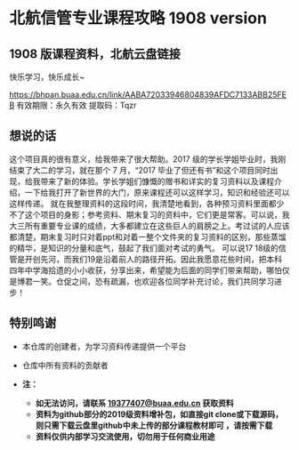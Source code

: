 # 北航信管专业课程攻略 1908 version

## 1908 版课程资料，北航云盘链接

快乐学习，快乐成长~

https://bhpan.buaa.edu.cn/link/AABA72033946804839AFDC7133ABB25FEB
有效期限：永久有效  提取码：Tqzr

## 想说的话

这个项目真的很有意义，给我带来了很大帮助。2017 级的学长学姐毕业时，我刚结束了大二的学习，就在那个 7 月，“2017 毕业了但还有书”和这个项目同时出现，给我带来了新的体验。学长学姐们慷慨的赠书和详实的复习资料以及课程介绍，一下给我打开了新世界的大门，原来课程还可以这样学习，知识和经验还可以这样传递。
就在我整理资料的这段时间，我清楚地看到，各种预习资料里面都少不了这个项目的身影；参考资料、期末复习的资料中，它们更是常客。可以说，我大三所有重要专业课的成绩，大多都建立在这些巨人的肩膀之上。考过试的人应该都清楚，期末复习时只对着ppt和对着一整个文件夹的复习资料的区别，那些蒸馏的精华，是知识的分量和底气，鼓起了我们面对考试的勇气。
可以说17 18级的信管是开创先河，而我们19是沿着前人的路径开拓。因此我愿意花些时间，把本科四年中学海拾遗的小小收获，分享出来，希望能为后面的同学们带来帮助，哪怕仅是博君一笑。仓促之间，恐有疏漏，也欢迎各位同学补充讨论，我们共同学习进步！

## 特别鸣谢

- 本仓库的创建者，为学习资料传递提供一个平台
- 仓库中所有资料的贡献者

- **注：**
  - **如无法访问，请联系 19377407@buaa.edu.cn 获取资料**
  - **资料为github部分的2019级资料增补包，如直接git clone或下载源码，则只需下载云盘里github中未上传的部分课程教材即可 ，请按需下载**
  - **资料仅供内部学习交流使用，切勿用于任何商业用途**
